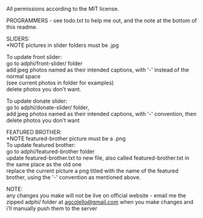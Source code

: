 All permissions according to the MIT license.

PROGRAMMERS - see todo.txt to help me out, and the note at the bottom of this readme.  
   
SLIDERS:  
*NOTE pictures in slider folders must be .jpg  

To update front slider:  
go to adphi/front-slider/ folder  
add jpeg photos named as their intended captions, with '-' instead of the normal space   
(see current photos in folder for examples)    
delete photos you don't want.  
  
To update donate slider:   
go to adphi/donate-slider/ folder,   
add jpeg photos named as their intended captions, with '-' convention, then
delete photos you don't want  

FEATURED BROTHER:  
*NOTE featured-brother picture must be a .png  
To update featured brother:  
go to adphi/featured-brother folder  
update featured-brother.txt to new file, also called featured-brother.txt in the same place as the old one   
replace the current picture a png titled with the name of the featured brother, using the '-' convention as mentioned above.   

NOTE:  
any changes you make will not be live on official website - email me the zipped adphi/ folder at agcolello@gmail.com when you make changes and i'll manually push them to the server

